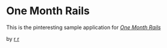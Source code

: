 # One Month Rails

This is the pinteresting sample application for
[*One Month Rails*](http://onemonthrails.com)

by [r r](http://yahoo.com)